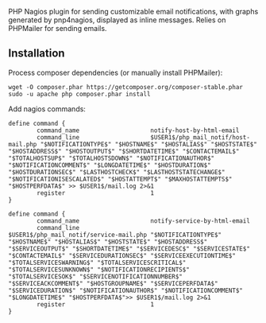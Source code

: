 PHP Nagios plugin for sending customizable email notifications, with graphs generated by pnp4nagios, displayed as inline messages.
Relies on PHPMailer for sending emails.

## Installation
Process composer dependencies (or manually install PHPMailer):
```
wget -O composer.phar https://getcomposer.org/composer-stable.phar
sudo -u apache php composer.phar install
```

Add nagios commands:
```
define command {
        command_name                    notify-host-by-html-email
        command_line                    $USER1$/php_mail_notif/host-mail.php "$NOTIFICATIONTYPE$" "$HOSTNAME$" "$HOSTALIAS$" "$HOSTSTATE$" "$HOSTADDRESS$" "$HOSTOUTPUT$" "$SHORTDATETIME$" "$CONTACTEMAIL$" "$TOTALHOSTSUP$" "$TOTALHOSTSDOWN$" "$NOTIFICATIONAUTHOR$" "$NOTIFICATIONCOMMENT$" "$LONGDATETIME$" "$HOSTDURATION$" "$HOSTDURATIONSEC$" "$LASTHOSTCHECK$" "$LASTHOSTSTATECHANGE$" "$NOTIFICATIONISESCALATED$" "$HOSTATTEMPT$" "$MAXHOSTATTEMPTS$" "$HOSTPERFDATA$" >> $USER1$/mail.log 2>&1
        register                        1
}

define command {
        command_name                    notify-service-by-html-email
        command_line                    $USER1$/php_mail_notif/service-mail.php "$NOTIFICATIONTYPE$" "$HOSTNAME$" "$HOSTALIAS$" "$HOSTSTATE$" "$HOSTADDRESS$" "$SERVICEOUTPUT$" "$SHORTDATETIME$" "$SERVICEDESC$" "$SERVICESTATE$" "$CONTACTEMAIL$" "$SERVICEDURATIONSEC$" "$SERVICEEXECUTIONTIME$" "$TOTALSERVICESWARNING$" "$TOTALSERVICESCRITICAL$" "$TOTALSERVICESUNKNOWN$" "$NOTIFICATIONRECIPIENTS$" "$TOTALSERVICESOK$" "$SERVICENOTIFICATIONNUMBER$" "$SERVICEACKCOMMENT$" "$HOSTGROUPNAME$" "$SERVICEPERFDATA$" "$SERVICEDURATION$" "$NOTIFICATIONAUTHOR$" "$NOTIFICATIONCOMMENT$" "$LONGDATETIME$" "$HOSTPERFDATA$">> $USER1$/mail.log 2>&1
        register                        1
}
```
